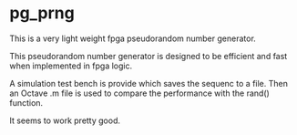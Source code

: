 # pg_prng
This is a very light weight fpga pseudorandom number generator.

This pseudorandom number generator is designed to be efficient and fast when implemented in fpga logic.

A simulation test bench is provide which saves the sequenc to a file.  Then an Octave .m file is used to compare the performance with the rand() function.

It seems to work pretty good.



